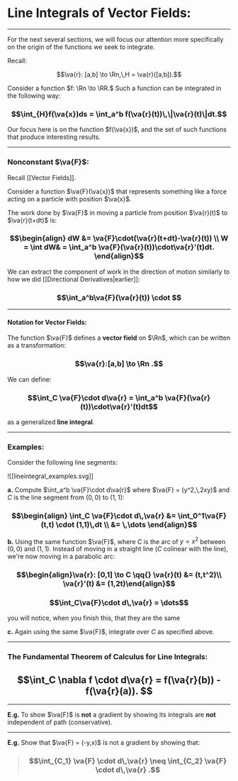 # Line Integrals of Vector Fields:

***

For the next several sections, we will focus our attention more specifically on the origin of the functions we seek to integrate. 

Recall: 

$$\va{r}: [a,b] \to \Rn,\,H = \va{r}([a,b]).$$

Consider a function $f: \Rn \to \RR.$ Such a function can be integrated in the following way:


### $$\int_{H}f(\va{x})ds = \int_a^b f(\va{r}(t))\,\|\va{r}(t)\|dt.$$

Our focus here is on the function $f(\va{x})$, and the set of such functions that produce interesting results. 



***

### Nonconstant $\va{F}$:

Recall [[Vector Fields]]. 

Consider a function $\va{F}(\va{x})$ that represents something like a force acting on a particle with position $\va{x}$. 

The work done by $\va{F}$ in moving a particle from position $\va{r}(t)$ to $\va{r}(t+dt)$ is:


### $$\begin{align} dW &= \va{F}\cdot(\va{r}(t+dt)-\va{r}(t)) \\ W = \int dW& = \int_a^b \va{F}(\va{r}(t))\cdot\va{r}'(t)dt. \end{align}$$

We can extract the component of work in the direction of motion similarly to how we did [[Directional Derivatives|earlier]]:


### $$\int_a^b\va{F}(\va{r}(t)) \cdot  $$

***

#### Notation for Vector Fields:

The function $\va{F}$ defines a **vector field** on $\Rn$, which can be written as a transformation:


### $$\va{r}:[a,b] \to \Rn .$$

We can define:


### $$\int_C \va{F}\cdot d\va{r} = \int_a^b \va{F}(\va{r}(t))\cdot\va{r}'(t)dt$$

as a generalized **line integral**.


***

### Examples:

Consider the following line segments:


![[lineintegral_examples.svg]]
 

**a.** Compute $\int_a^b \va{F}\cdot d\va{r}$ where $\va{F} = (y^2,\,2xy)$ and $C$ is the line segment from $(0,0)$ to $(1,1)$:



### $$\begin{align} \int_C \va{F}\cdot d\,\va{r} &=  \int_0^1\va{F}(t,t) \cdot (1,1)\,dt \\ &= \,\dots  \end{align}$$


**b.** Using the same function $\va{F}$, where $C$ is the arc of $y=x^2$ between $(0,0)$ and $(1,1)$. Instead of moving in a straight line ($C$ colinear with the line), we're now moving in a parabolic arc:

### $$\begin{align}\va{r}: [0,1] \to C \qq{} \va{r}(t) &= (t,t^2)\\ \va{r}'(t) &= (1,2t)\end{align}$$


### $$\int_C\va{F}\cdot d\,\va{r} = \dots$$

you will notice, when you finish this, that they are the same



**c.** Again using the same $\va{F}$, integrate over $C$ as specified above.


***

### The Fundamental Theorem of Calculus for Line Integrals:


## $$\int_C \nabla f \cdot d\va{r} = f(\va{r}(b)) - f(\va{r}(a)). $$


***

**E.g.** To show $\va{F}$ is **not** a gradient by showing its integrals are **not** independent of path (conservative). 

***

**E.g.**  Show that $\va{F} = (-y,x)$ is not a gradient by showing that:

> ###  $$\int_{C_1} \va{F} \cdot d\,\va{r} \neq  \int_{C_2} \va{F} \cdot d\,\va{r} .$$